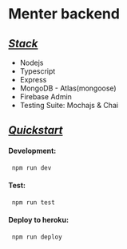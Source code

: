 # Menter backend
## <u>_Stack_</u>
- Nodejs
- Typescript
- Express
- MongoDB - Atlas(mongoose)
- Firebase Admin
- Testing Suite: Mochajs & Chai

## <u>_Quickstart_</u>

#### <b>Development:</b>
```
 npm run dev
```
#### <b>Test:</b>
```
 npm run test
```
#### <b>Deploy to heroku:</b>
```
 npm run deploy
```